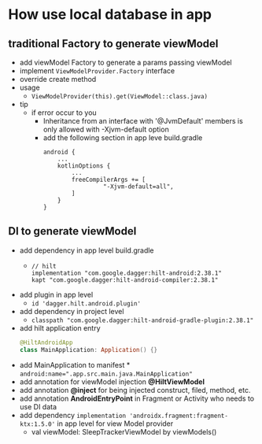 # How use local database in app

## traditional Factory to generate viewModel
* add viewModel Factory to generate a params passing viewModel
* implement ```ViewModelProvider.Factory``` interface
* override create method
* usage
  * ```ViewModelProvider(this).get(ViewModel::class.java)```
* tip
  * if error occur to you
    * Inheritance from an interface with '@JvmDefault' members is only allowed with -Xjvm-default option
    * add the following section in app leve build.gradle
        ```
        android {
            ...
            kotlinOptions {
                ...
                freeCompilerArgs += [
                         "-Xjvm-default=all",
                ]
            }
        }
        ```

## DI to generate viewModel
* add dependency in app level build.gradle
  * ```
    // hilt
    implementation "com.google.dagger:hilt-android:2.38.1"
    kapt "com.google.dagger:hilt-android-compiler:2.38.1"
    ```
* add plugin in app level
  * ```id 'dagger.hilt.android.plugin'```
* add dependency in project level
  * ```classpath "com.google.dagger:hilt-android-gradle-plugin:2.38.1"```
* add hilt application entry
  ```kotlin
  @HiltAndroidApp
  class MainApplication: Application() {}
  ```
* add MainApplication to manifest
  * 
  ```android:name=".app.src.main.java.MainApplication"```
* add annotation for viewModel injection **@HiltViewModel**
* add annotation **@inject** for being injected construct, filed, method, etc.
* add annotation **AndroidEntryPoint** in Fragment or Activity who needs to use DI data
* add dependency ```implementation 'androidx.fragment:fragment-ktx:1.5.0'``` in app level for view Model provider
  * val viewModel: SleepTrackerViewModel by viewModels()